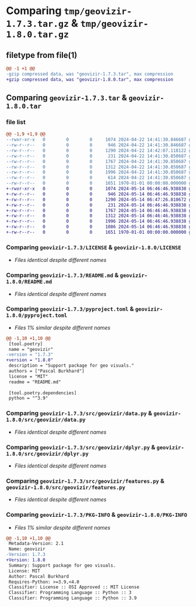 # Comparing `tmp/geovizir-1.7.3.tar.gz` & `tmp/geovizir-1.8.0.tar.gz`

## filetype from file(1)

```diff
@@ -1 +1 @@
-gzip compressed data, was "geovizir-1.7.3.tar", max compression
+gzip compressed data, was "geovizir-1.8.0.tar", max compression
```

## Comparing `geovizir-1.7.3.tar` & `geovizir-1.8.0.tar`

### file list

```diff
@@ -1,9 +1,9 @@
--rwxr-xr-x   0        0        0     1074 2024-04-22 14:41:30.846687 geovizir-1.7.3/LICENSE
--rw-r--r--   0        0        0      946 2024-04-22 14:41:30.846687 geovizir-1.7.3/README.md
--rw-r--r--   0        0        0     1290 2024-04-22 14:42:07.118122 geovizir-1.7.3/pyproject.toml
--rw-r--r--   0        0        0      231 2024-04-22 14:41:30.850687 geovizir-1.7.3/src/geovizir/__init__.py
--rw-r--r--   0        0        0     1767 2024-04-22 14:41:30.850687 geovizir-1.7.3/src/geovizir/data.py
--rw-r--r--   0        0        0     1312 2024-04-22 14:41:30.850687 geovizir-1.7.3/src/geovizir/dplyr.py
--rw-r--r--   0        0        0     1996 2024-04-22 14:41:30.850687 geovizir-1.7.3/src/geovizir/features.py
--rw-r--r--   0        0        0      614 2024-04-22 14:41:30.850687 geovizir-1.7.3/src/geovizir/scales.py
--rw-r--r--   0        0        0     1651 1970-01-01 00:00:00.000000 geovizir-1.7.3/PKG-INFO
+-rwxr-xr-x   0        0        0     1074 2024-05-14 06:46:46.938838 geovizir-1.8.0/LICENSE
+-rw-r--r--   0        0        0      946 2024-05-14 06:46:46.938838 geovizir-1.8.0/README.md
+-rw-r--r--   0        0        0     1290 2024-05-14 06:47:26.810672 geovizir-1.8.0/pyproject.toml
+-rw-r--r--   0        0        0      231 2024-05-14 06:46:46.938838 geovizir-1.8.0/src/geovizir/__init__.py
+-rw-r--r--   0        0        0     1767 2024-05-14 06:46:46.938838 geovizir-1.8.0/src/geovizir/data.py
+-rw-r--r--   0        0        0     1312 2024-05-14 06:46:46.938838 geovizir-1.8.0/src/geovizir/dplyr.py
+-rw-r--r--   0        0        0     1996 2024-05-14 06:46:46.938838 geovizir-1.8.0/src/geovizir/features.py
+-rw-r--r--   0        0        0     1086 2024-05-14 06:46:46.938838 geovizir-1.8.0/src/geovizir/scales.py
+-rw-r--r--   0        0        0     1651 1970-01-01 00:00:00.000000 geovizir-1.8.0/PKG-INFO
```

### Comparing `geovizir-1.7.3/LICENSE` & `geovizir-1.8.0/LICENSE`

 * *Files identical despite different names*

### Comparing `geovizir-1.7.3/README.md` & `geovizir-1.8.0/README.md`

 * *Files identical despite different names*

### Comparing `geovizir-1.7.3/pyproject.toml` & `geovizir-1.8.0/pyproject.toml`

 * *Files 1% similar despite different names*

```diff
@@ -1,10 +1,10 @@
 [tool.poetry]
 name = "geovizir"
-version = "1.7.3"
+version = "1.8.0"
 description = "Support package for geo visuals."
 authors = ["Pascal Burkhard"]
 license = "MIT"
 readme = "README.md"
 
 [tool.poetry.dependencies]
 python = "^3.9"
```

### Comparing `geovizir-1.7.3/src/geovizir/data.py` & `geovizir-1.8.0/src/geovizir/data.py`

 * *Files identical despite different names*

### Comparing `geovizir-1.7.3/src/geovizir/dplyr.py` & `geovizir-1.8.0/src/geovizir/dplyr.py`

 * *Files identical despite different names*

### Comparing `geovizir-1.7.3/src/geovizir/features.py` & `geovizir-1.8.0/src/geovizir/features.py`

 * *Files identical despite different names*

### Comparing `geovizir-1.7.3/PKG-INFO` & `geovizir-1.8.0/PKG-INFO`

 * *Files 1% similar despite different names*

```diff
@@ -1,10 +1,10 @@
 Metadata-Version: 2.1
 Name: geovizir
-Version: 1.7.3
+Version: 1.8.0
 Summary: Support package for geo visuals.
 License: MIT
 Author: Pascal Burkhard
 Requires-Python: >=3.9,<4.0
 Classifier: License :: OSI Approved :: MIT License
 Classifier: Programming Language :: Python :: 3
 Classifier: Programming Language :: Python :: 3.9
```

